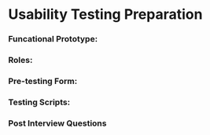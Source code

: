 # Usability Testing Preparation

### Funcational Prototype:

### Roles:

### Pre-testing Form:

### Testing Scripts:


### Post Interview Questions
